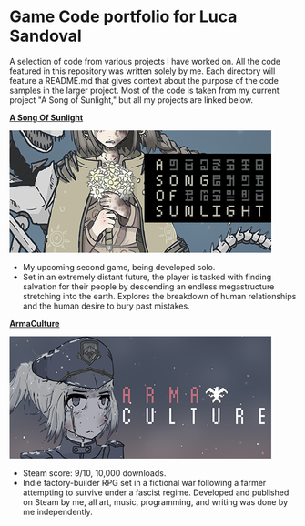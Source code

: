 # Game Code portfolio for Luca Sandoval

A selection of code from various projects I have worked on. All the code featured in this repository was written solely by me. Each directory will feature a README.md that gives context about the purpose of the 
code samples in the larger project. Most of the code is taken from my current project "A Song of Sunlight," but all my projects are linked below.

**[A Song Of Sunlight](https://store.steampowered.com/app/2263250/A_Song_Of_Sunlight/?curator_clanid=42575477)**

![ASOS Logo](img/aug23_header_capsule.png)

- My upcoming second game, being developed solo. 
- Set in an extremely distant future, the player is tasked with finding salvation for their people by descending an endless megastructure stretching into the earth. Explores the breakdown of human relationships and the human desire to bury past mistakes.

**[ArmaCulture](https://store.steampowered.com/app/1617190/ArmaCulture/?curator_clanid=42575477)**

![AC Logo](img/ac_header.png)

- Steam score: 9/10, 10,000 downloads. 
- Indie factory-builder RPG set in a fictional war following a farmer attempting to survive under a fascist regime. Developed and published on Steam by me, all art, music, programming, and writing was done by me independently.
